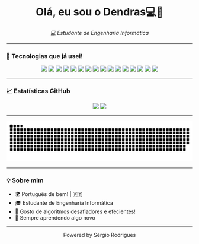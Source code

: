 <h1 align="center">Olá, eu sou o Dendras💻👋</h1>

<p align="center">
  <em>💻 Estudante de Engenharia Informática</em>
</p>

---

### 🚀 Tecnologias que já usei!

<p align="center">
  <img src="https://cdn.jsdelivr.net/gh/devicons/devicon/icons/html5/html5-original.svg" width="40"/>
  <img src="https://cdn.jsdelivr.net/gh/devicons/devicon/icons/css3/css3-original.svg" width="40"/>
  <img src="https://cdn.jsdelivr.net/gh/devicons/devicon/icons/javascript/javascript-original.svg" width="40"/>
  <img src="https://cdn.jsdelivr.net/gh/devicons/devicon/icons/c/c-original.svg" width="40"/>
  <img src="https://cdn.jsdelivr.net/gh/devicons/devicon/icons/cplusplus/cplusplus-original.svg" width="40"/>
  <img src="https://cdn-icons-png.flaticon.com/512/9748/9748677.png" width="40"/>
  <img src="https://cdn.jsdelivr.net/gh/devicons/devicon/icons/java/java-original.svg" width="40"/>
  <img src="https://cdn.jsdelivr.net/gh/devicons/devicon/icons/python/python-original.svg" width="40"/>
  <img src="https://cdn.jsdelivr.net/gh/devicons/devicon/icons/mysql/mysql-original.svg" width="40"/>
  <img src="https://cdn.jsdelivr.net/gh/devicons/devicon/icons/mongodb/mongodb-original.svg" width="40"/>
  <img src="https://cdn.jsdelivr.net/gh/devicons/devicon/icons/php/php-original.svg" width="40"/>
  <img src="https://encrypted-tbn0.gstatic.com/images?q=tbn:ANd9GcRHxDbHKmus-zm5gZTAAP8S9qvQE2E0yyFyRg&s" width="40"/>
  <img src="https://cdn.iconscout.com/icon/free/png-256/free-arduino-226072.png?f=webp" width="40"/>
  <img src="https://play-lh.googleusercontent.com/vl0b1cjMAWvoPU6Rm5d7g3QWRaxq35QbOc-ln0iCpV1OetUmlF4uKiLgdP3rbvinKw" width="40"/>
  <img src="https://upload.wikimedia.org/wikipedia/pt/5/51/Logo_Bloco_de_Notas-pt.PNG" width="40"/>
  <img src="https://cdn.jsdelivr.net/gh/devicons/devicon/icons/vscode/vscode-original.svg" width="40"/>
</p>

---

### 📈 Estatísticas GitHub

<p align="center">
  <img height="150em" src="https://github-readme-stats.vercel.app/api?username=dendrasdgr&show_icons=true&theme=react&hide_border=true&count_private=true" />
  <img height="150em" src="https://github-readme-stats.vercel.app/api/top-langs/?username=dendrasdgr&layout=compact&langs_count=10&theme=react&hide_border=true"/>
</p>

---

![snake gif](https://github.com/dendrasdgr/dendrasdgr/blob/output/github-snake-dark.svg)


---

### 💡 Sobre mim

- 🌍 Português de bem! | 🇵🇹
- 🎓 Estudante de Engenharia Informática
- 🧠 Gosto de algoritmos desafiadores e efecientes!
- 🎯 Sempre aprendendo algo novo

---

<p align="center">Powered by Sérgio Rodrigues</p>
